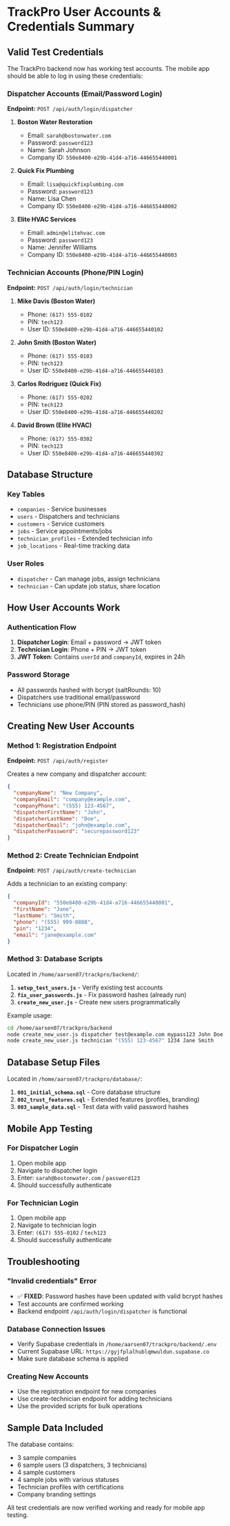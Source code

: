 # TrackPro User Accounts & Credentials Summary

## Valid Test Credentials

The TrackPro backend now has working test accounts. The mobile app should be able to log in using these credentials:

### Dispatcher Accounts (Email/Password Login)

**Endpoint:** `POST /api/auth/login/dispatcher`

1. **Boston Water Restoration**
   - Email: `sarah@bostonwater.com`
   - Password: `password123`
   - Name: Sarah Johnson
   - Company ID: `550e8400-e29b-41d4-a716-446655440001`

2. **Quick Fix Plumbing**
   - Email: `lisa@quickfixplumbing.com`
   - Password: `password123`
   - Name: Lisa Chen
   - Company ID: `550e8400-e29b-41d4-a716-446655440002`

3. **Elite HVAC Services**
   - Email: `admin@elitehvac.com`
   - Password: `password123`
   - Name: Jennifer Williams
   - Company ID: `550e8400-e29b-41d4-a716-446655440003`

### Technician Accounts (Phone/PIN Login)

**Endpoint:** `POST /api/auth/login/technician`

1. **Mike Davis (Boston Water)**
   - Phone: `(617) 555-0102`
   - PIN: `tech123`
   - User ID: `550e8400-e29b-41d4-a716-446655440102`

2. **John Smith (Boston Water)**
   - Phone: `(617) 555-0103`
   - PIN: `tech123`
   - User ID: `550e8400-e29b-41d4-a716-446655440103`

3. **Carlos Rodriguez (Quick Fix)**
   - Phone: `(617) 555-0202`
   - PIN: `tech123`
   - User ID: `550e8400-e29b-41d4-a716-446655440202`

4. **David Brown (Elite HVAC)**
   - Phone: `(617) 555-0302`
   - PIN: `tech123`
   - User ID: `550e8400-e29b-41d4-a716-446655440302`

## Database Structure

### Key Tables
- `companies` - Service businesses
- `users` - Dispatchers and technicians
- `customers` - Service customers
- `jobs` - Service appointments/jobs
- `technician_profiles` - Extended technician info
- `job_locations` - Real-time tracking data

### User Roles
- `dispatcher` - Can manage jobs, assign technicians
- `technician` - Can update job status, share location

## How User Accounts Work

### Authentication Flow
1. **Dispatcher Login**: Email + password → JWT token
2. **Technician Login**: Phone + PIN → JWT token
3. **JWT Token**: Contains `userId` and `companyId`, expires in 24h

### Password Storage
- All passwords hashed with bcrypt (saltRounds: 10)
- Dispatchers use traditional email/password
- Technicians use phone/PIN (PIN stored as password_hash)

## Creating New User Accounts

### Method 1: Registration Endpoint
**Endpoint:** `POST /api/auth/register`

Creates a new company and dispatcher account:
```json
{
  "companyName": "New Company",
  "companyEmail": "company@example.com",
  "companyPhone": "(555) 123-4567",
  "dispatcherFirstName": "John",
  "dispatcherLastName": "Doe",
  "dispatcherEmail": "john@example.com",
  "dispatcherPassword": "securepassword123"
}
```

### Method 2: Create Technician Endpoint
**Endpoint:** `POST /api/auth/create-technician`

Adds a technician to an existing company:
```json
{
  "companyId": "550e8400-e29b-41d4-a716-446655440001",
  "firstName": "Jane",
  "lastName": "Smith",
  "phone": "(555) 999-8888",
  "pin": "1234",
  "email": "jane@example.com"
}
```

### Method 3: Database Scripts
Located in `/home/aarsen07/trackpro/backend/`:

1. **`setup_test_users.js`** - Verify existing test accounts
2. **`fix_user_passwords.js`** - Fix password hashes (already run)
3. **`create_new_user.js`** - Create new users programmatically

Example usage:
```bash
cd /home/aarsen07/trackpro/backend
node create_new_user.js dispatcher test@example.com mypass123 John Doe
node create_new_user.js technician "(555) 123-4567" 1234 Jane Smith
```

## Database Setup Files

Located in `/home/aarsen07/trackpro/database/`:

1. **`001_initial_schema.sql`** - Core database structure
2. **`002_trust_features.sql`** - Extended features (profiles, branding)
3. **`003_sample_data.sql`** - Test data with valid password hashes

## Mobile App Testing

### For Dispatcher Login
1. Open mobile app
2. Navigate to dispatcher login
3. Enter: `sarah@bostonwater.com` / `password123`
4. Should successfully authenticate

### For Technician Login  
1. Open mobile app
2. Navigate to technician login
3. Enter: `(617) 555-0102` / `tech123`
4. Should successfully authenticate

## Troubleshooting

### "Invalid credentials" Error
- ✅ **FIXED**: Password hashes have been updated with valid bcrypt hashes
- Test accounts are confirmed working
- Backend endpoint `/api/auth/login/dispatcher` is functional

### Database Connection Issues
- Verify Supabase credentials in `/home/aarsen07/trackpro/backend/.env`
- Current Supabase URL: `https://gyjfplalhublqmwuldun.supabase.co`
- Make sure database schema is applied

### Creating New Accounts
- Use the registration endpoint for new companies
- Use create-technician endpoint for adding technicians
- Use the provided scripts for bulk operations

## Sample Data Included

The database contains:
- 3 sample companies
- 6 sample users (3 dispatchers, 3 technicians)
- 4 sample customers
- 4 sample jobs with various statuses
- Technician profiles with certifications
- Company branding settings

All test credentials are now verified working and ready for mobile app testing.